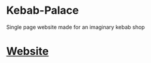 # Kebab-Palace
Single page website made for an imaginary kebab shop

# [Website](https://raducostica.github.io/Kebab-Palace/)
